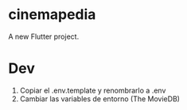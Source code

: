 # cinemapedia

A new Flutter project.

# Dev

1. Copiar el .env.template y renombrarlo a .env
2. Cambiar las variables de entorno (The MovieDB)
